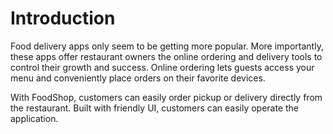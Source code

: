 # Introduction
Food delivery apps only seem to be getting more popular. More importantly, these apps offer restaurant owners the online ordering and delivery tools to control their growth and success. Online ordering lets guests access your menu and conveniently place orders on their favorite devices.

With FoodShop, customers can easily order pickup or delivery directly from the restaurant. Built with friendly UI, customers can easily operate the application.
